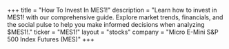 +++
title = "How To Invest In MES1!"
description = "Learn how to invest in MES1! with our comprehensive guide. Explore market trends, financials, and the social pulse to help you make informed decisions when analyzing $MES1!."
ticker = "MES1!"
layout = "stocks"
company = "Micro E-Mini S&P 500 Index Futures (MES)"
+++

